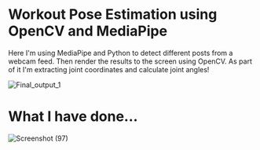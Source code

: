 # Workout Pose Estimation using OpenCV and MediaPipe
Here I'm using MediaPipe and Python to detect different posts from a webcam feed. 
Then render the results to the screen using OpenCV. 
As part of it I'm extracting joint coordinates and calculate joint angles! 


![Final_output_1](https://user-images.githubusercontent.com/68725514/153804124-6315136f-ea28-48e7-9b51-e80bc6580dea.gif)

# What I  have done...
![Screenshot (97)](https://user-images.githubusercontent.com/68725514/157215778-5769d8ea-b737-4748-8606-0475ffbbfde1.png)
